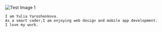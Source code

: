 ![Test Image 1](https://github.com/rh4y/rh4y/blob/main/Screenshot_2.png)
```
I am Yulia Yaroshenkova.
As a smart coder,I am enjoying web design and mobile app development.
I love my work.

```
